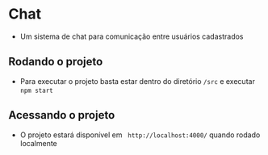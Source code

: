 # Chat
* Um sistema de chat para comunicação entre usuários cadastrados

## Rodando o projeto 
 * Para executar o projeto basta estar dentro do diretório ```/src``` e executar ```npm start ```

## Acessando o projeto
* O projeto estará disponível em ``` http://localhost:4000/``` quando rodado localmente
